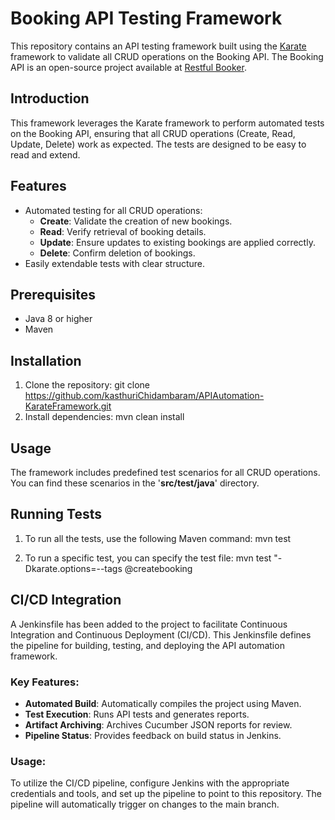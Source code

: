 
# Booking API Testing Framework

This repository contains an API testing framework built using the [Karate](https://github.com/karatelabs/karate) framework to validate all CRUD operations on the Booking API. The Booking API is an open-source project available at [Restful Booker](https://restful-booker.herokuapp.com/apidoc/index.html).

## Introduction

This framework leverages the Karate framework to perform automated tests on the Booking API, ensuring that all CRUD operations (Create, Read, Update, Delete) work as expected. The tests are designed to be easy to read and extend.

## Features

- Automated testing for all CRUD operations:
    - **Create**: Validate the creation of new bookings.
    - **Read**: Verify retrieval of booking details.
    - **Update**: Ensure updates to existing bookings are applied correctly.
    - **Delete**: Confirm deletion of bookings.
- Easily extendable tests with clear structure.


## Prerequisites

- Java 8 or higher
- Maven

## Installation

1. Clone the repository:
   git clone https://github.com/kasthuriChidambaram/APIAutomation-KarateFramework.git
2. Install dependencies:
   mvn clean install

## Usage
The framework includes predefined test scenarios for all CRUD operations. You can find these scenarios in the '**src/test/java**' directory.

## Running Tests
1. To run all the tests, use the following Maven command:
   mvn test

2. To run a specific test, you can specify the test file:
   mvn test "-Dkarate.options=--tags @createbooking


## CI/CD Integration

A Jenkinsfile has been added to the project to facilitate Continuous Integration and Continuous Deployment (CI/CD). This Jenkinsfile defines the pipeline for building, testing, and deploying the API automation framework.

### Key Features:
- **Automated Build**: Automatically compiles the project using Maven.
- **Test Execution**: Runs API tests and generates reports.
- **Artifact Archiving**: Archives Cucumber JSON reports for review.
- **Pipeline Status**: Provides feedback on build status in Jenkins.

### Usage:
To utilize the CI/CD pipeline, configure Jenkins with the appropriate credentials and tools, and set up the pipeline to point to this repository. The pipeline will automatically trigger on changes to the main branch.

